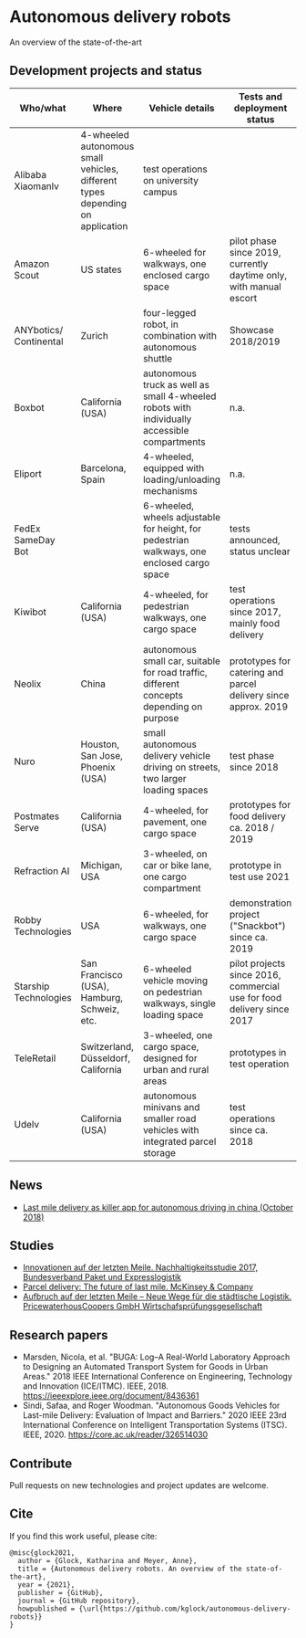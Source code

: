 # Autonomous delivery robots
An overview of the state-of-the-art 


## Development projects and status

| Who/what   | Where   |  Vehicle details   |  Tests and deployment status   | Links  |
--- | --- | --- | --- | ---
Alibaba Xiaomanlv | 4-wheeled autonomous small vehicles, different types depending on application | test operations on university campus | 
Amazon Scout | US states | 6-wheeled for walkways, one enclosed cargo space | pilot phase since 2019, currently daytime only, with manual escort |
ANYbotics/ Continental | Zurich | four-legged robot, in combination with autonomous shuttle |	Showcase 2018/2019
Boxbot | California (USA) | autonomous truck as well as small 4-wheeled robots with individually accessible compartments | n.a. | 
Eliport | Barcelona, Spain | 4-wheeled, equipped with loading/unloading mechanisms | n.a. | 
FedEx SameDay Bot | | 6-wheeled, wheels adjustable for height, for pedestrian walkways, one enclosed cargo space | tests announced, status unclear 
Kiwibot | California (USA) | 4-wheeled, for pedestrian walkways, one cargo space | test operations since 2017, mainly food delivery |  
Neolix | China | autonomous small car, suitable for road traffic, different concepts depending on purpose | prototypes for catering and parcel delivery since approx. 2019 | 
Nuro | 	Houston, San Jose, Phoenix (USA) | small autonomous delivery vehicle driving on streets, two larger loading spaces | test phase since 2018 | 
Postmates Serve | California (USA) | 4-wheeled, for pavement, one cargo space | prototypes for food delivery ca. 2018 / 2019 | 
Refraction AI | Michigan, USA | 3-wheeled, on car or bike lane, one cargo compartment | prototype in test use 2021 | 
Robby Technologies | USA | 6-wheeled, for walkways, one cargo space | demonstration project ("Snackbot") since ca. 2019 | 
Starship Technologies  | San Francisco (USA), Hamburg, Schweiz, etc. | 6-wheeled vehicle moving on pedestrian walkways, single loading space | pilot projects since 2016, commercial use for food delivery since 2017 | 
TeleRetail | Switzerland, Düsseldorf, California | 3-wheeled, one cargo space, designed for urban and rural areas | prototypes in test operation |
Udelv  | California (USA) | autonomous minivans and smaller road vehicles with integrated parcel storage | test operations since ca. 2018 |


## News 

- [Last mile delivery as killer app for autonomous driving in china (October 2018)](https://dl.acm.org/doi/pdf/10.1145/3239552)

## Studies

- [Innovationen auf der letzten Meile. Nachhaltigkeitsstudie 2017, Bundesverband Paket und Expresslogistik](https://www.biek.de/download.html?getfile=508)
- [Parcel delivery: The future of last mile. McKinsey & Company](https://www.mckinsey.com/~/media/mckinsey/industries/travel%20transport%20and%20logistics/our%20insights/how%20customer%20demands%20are%20reshaping%20last%20mile%20delivery/parcel_delivery_the_future_of_last_mile.ashx)
- [Aufbruch auf der letzten Meile – Neue Wege für die städtische Logistik. PricewaterhousCoopers GmbH Wirtschafsprüfungsgesellschaft](https://www.pwc.de/de/transport-und-logistik/aufbruch-auf-der-letzten-meile-neue-wege-fuer-die-staedtische-logistik.html)

## Research papers

- Marsden, Nicola, et al. "BUGA: Log–A Real-World Laboratory Approach to Designing an Automated Transport System for Goods in Urban Areas." 2018 IEEE International Conference on Engineering, Technology and Innovation (ICE/ITMC). IEEE, 2018. https://ieeexplore.ieee.org/document/8436361
- Sindi, Safaa, and Roger Woodman. "Autonomous Goods Vehicles for Last-mile Delivery: Evaluation of Impact and Barriers." 2020 IEEE 23rd International Conference on Intelligent Transportation Systems (ITSC). IEEE, 2020. https://core.ac.uk/reader/326514030

## Contribute
Pull requests on new technologies and project updates are welcome.


## Cite

If you find this work useful, please cite:
```
@misc{glock2021,
  author = {Glock, Katharina and Meyer, Anne},
  title = {Autonomous delivery robots. An overview of the state-of-the-art},
  year = {2021},
  publisher = {GitHub},
  journal = {GitHub repository},
  howpublished = {\url{https://github.com/kglock/autonomous-delivery-robots}}
}
```
